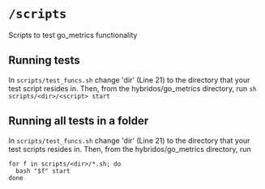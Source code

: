 # `/scripts`

Scripts to test go_metrics functionality

## Running tests
In `scripts/test_funcs.sh` change 'dir' (Line 21) to the directory that your test script resides in. Then, from the hybridos/go_metrics directory, run `sh scripts/<dir>/<script> start`

## Running all tests in a folder
In `scripts/test_funcs.sh` change 'dir' (Line 21) to the directory that your test scripts resides in. Then, from the hybridos/go_metrics directory, run
```
for f in scripts/<dir>/*.sh; do
  bash "$f" start
done
```